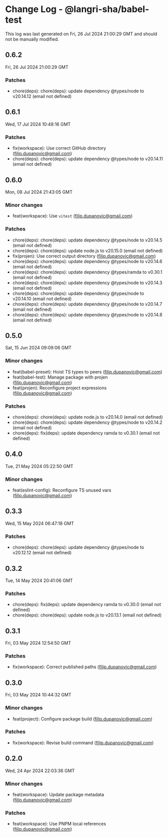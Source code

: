 # Change Log - @langri-sha/babel-test

This log was last generated on Fri, 26 Jul 2024 21:00:29 GMT and should not be manually modified.

<!-- Start content -->

## 0.6.2

Fri, 26 Jul 2024 21:00:29 GMT

### Patches

- chore(deps): chore(deps): update dependency @types/node to v20.14.12 (email not defined)

## 0.6.1

Wed, 17 Jul 2024 10:48:16 GMT

### Patches

- fix(workspace): Use correct GitHub directory (filip.dupanovic@gmail.com)
- chore(deps): chore(deps): update dependency @types/node to v20.14.11 (email not defined)

## 0.6.0

Mon, 08 Jul 2024 21:43:05 GMT

### Minor changes

- feat(workspace): Use `vitest` (filip.dupanovic@gmail.com)

### Patches

- chore(deps): chore(deps): update dependency @types/node to v20.14.5 (email not defined)
- chore(deps): chore(deps): update node.js to v20.15.0 (email not defined)
- fix(projen): Use correct output directory (filip.dupanovic@gmail.com)
- chore(deps): chore(deps): update dependency @types/node to v20.14.6 (email not defined)
- chore(deps): chore(deps): update dependency @types/ramda to v0.30.1 (email not defined)
- chore(deps): chore(deps): update dependency @types/node to v20.14.3 (email not defined)
- chore(deps): chore(deps): update dependency @types/node to v20.14.10 (email not defined)
- chore(deps): chore(deps): update dependency @types/node to v20.14.7 (email not defined)
- chore(deps): chore(deps): update dependency @types/node to v20.14.8 (email not defined)

## 0.5.0

Sat, 15 Jun 2024 09:09:06 GMT

### Minor changes

- feat(babel-preset): Hoist TS types to peers (filip.dupanovic@gmail.com)
- feat(babel-test): Manage package with projen (filip.dupanovic@gmail.com)
- feat(projen): Reconfigure project expressions (filip.dupanovic@gmail.com)

### Patches

- chore(deps): chore(deps): update node.js to v20.14.0 (email not defined)
- chore(deps): chore(deps): update dependency @types/node to v20.14.2 (email not defined)
- chore(deps): fix(deps): update dependency ramda to v0.30.1 (email not defined)

## 0.4.0

Tue, 21 May 2024 05:22:50 GMT

### Minor changes

- feat(eslint-config): Reconfigure TS unused vars (filip.dupanovic@gmail.com)

## 0.3.3

Wed, 15 May 2024 06:47:18 GMT

### Patches

- chore(deps): chore(deps): update dependency @types/node to v20.12.12 (email not defined)

## 0.3.2

Tue, 14 May 2024 20:41:06 GMT

### Patches

- chore(deps): fix(deps): update dependency ramda to v0.30.0 (email not defined)
- chore(deps): chore(deps): update node.js to v20.13.1 (email not defined)

## 0.3.1

Fri, 03 May 2024 12:54:50 GMT

### Patches

- fix(workspace): Correct published paths (filip.dupanovic@gmail.com)

## 0.3.0

Fri, 03 May 2024 10:44:32 GMT

### Minor changes

- feat(project): Configure package build (filip.dupanovic@gmail.com)

### Patches

- fix(workspace): Revise build command (filip.dupanovic@gmail.com)

## 0.2.0

Wed, 24 Apr 2024 22:03:36 GMT

### Minor changes

- feat(workspace): Update package metadata (filip.dupanovic@gmail.com)

### Patches

- feat(workspace): Use PNPM local references (filip.dupanovic@gmail.com)
